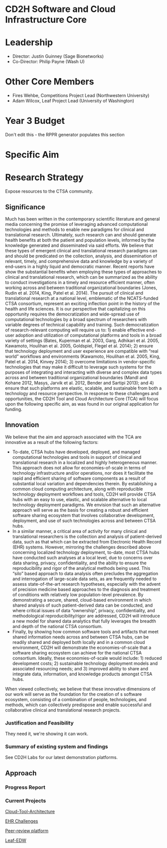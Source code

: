 # CD2H Software and Cloud Infrastructure Core

# Leadership
* Director: Justin Guinney (Sage Bionetworks)
* Co-Director: Philip Payne (Wash U)

# Other Core Members
* Fires Wehbe, Competitions Project Lead (Northwestern University)
* Adam Wilcox, Leaf Project Lead (University of Washington)

# Year 3 Budget
Don't edit this - the RPPR generator populates this section

# Specific Aim


# Research Strategy
Expose resources to the CTSA community.
## Significance
Much has been written in the contemporary scientific literature and general media concerning the promise of leveraging advanced computational technologies and methods to enable new paradigms for clinical and translational research.  Ultimately, such research can and should generate health benefits at both the patient and population levels, informed by the knowledge generated and disseminated via said efforts.  We believe that these types of emergent clinical and translational research paradigms can and should be predicated on the collection, analysis, and dissemination of relevant, timely, and comprehensive data and knowledge by a variety of end-users in a highly liquid and democratic manner.  Recent reports have show the substantial benefits when employing these types of approaches to clinical and translational research, which can be summarized as the  ability to conduct investigations in a timely and resource efficient manner, often working across and between traditional organizational boundaries (Jones, Rudin et al. 2014, King, Patel et al. 2014).  The pursuit of clinical and translational research at a national level, emblematic of the NCATS-funded CTSA consortium, represent an exciting inflection point in the history of the health and life sciences.  It is our perspective that capitalizing on this opportunity requires the democratization and wide-spread use of computational technologies by a broad spectrum of researchers with variable degrees of technical capability and training. Such democratization of research-relevant computing will require us to: 1) enable effective end-user adoption and utilization of computational platforms and tools in  a broad variety of settings (Bates, Kuperman et al. 2003, Garg, Adhikari et al. 2005, Kawamoto, Houlihan et al. 2005, Goldspiel, Flegel et al. 2014); 2) ensure that technology deployment and user experience are compatible with “real world” workflows and environments (Kawamoto, Houlihan et al. 2005, King, Patel et al. 2014, Kinvey 2014); 3) overcome limitations in vendor-specific technologies that may make it difficult to leverage such systems for the purposes of integrating and interacting with diverse and complex data types across and between traditional organizational boundaries (Mandl and Kohane 2012, Masys, Jarvik et al. 2012, Bender and Sartipi 2013); and 4) ensure that such platforms are elastic, scalable, and sustainable from both a technology and resource perspective.  In response to these challenges and opportunities, the CD2H Tool and Cloud Architecture Core (TCA) will focus upon the following specific aim, as was found in our original application for funding.

## Innovation
We believe that the aim and approach associated with the TCA are innovative as a result of the following factors:
* To-date, CTSA hubs have developed, deployed, and managed computational technologies and tools in support of clinical and translational research in a localized and highly heterogeneous manner.  This approach does not allow for economies-of-scale in terms of technology infrastructure and/or operations, nor does it facilitate the rapid and efficient sharing of software components as a result of substantial local variation and dependencies therein.  By establishing a common cloud computing architecture, along with reproducible technology deployment workflows and tools, CD2H will provide CTSA hubs with an easy to use, elastic, and scalable alternative to local technology deployment paradigms.  We envision that such an alternative approach will serve as the basis for creating a robust and efficient software sharing ecosystem that involves collaborative development, deployment, and use of such technologies across and between CTSA hubs.
* In a similar manner, a critical area of activity for many clinical and translational researchers is the collection and analysis of patient-derived data, such as that which can be extracted from Electronic Health Record (EHR) systems.  However, mirroring the challenges described above concerning localized technology deployment, to-date, most CTSA hubs have conducted such analyses at a local level, due to concerns over data sharing, privacy, confidentiality, and the ability to ensure the reproducibility and rigor of the analytical methods being used.  This “silo” based approach to data analysis often precludes the aggregation and interrogation of large-scale data sets, as are frequently needed to assess state-of-the-art research hypotheses, especially with the advent of precision medicine based approaches to the diagnosis and treatment of conditions with relatively low population-level prevalence.  By demonstrating a secure, shared, cloud-based environment in which shared analysis of such patient-derived data can be conducted, and where critical issues of data “ownership”, privacy, confidentiality, and methodological reproducibility/rigor are addressed, CD2H will introduce a new model for shared data analytics that fully leverages the breadth and depth of the national CTSA consortium.
* Finally, by showing how common software tools and artifacts that meet shared information needs across and between CTSA hubs, can be readily shared and deployed both locally and in a common cloud environment, CD2H will demonstrate the economies-of-scale that a software sharing ecosystem can achieve for the national CTSA consortium.  Ideally, these economies-of-scale would include: 1) reduced development costs; 2) sustainable technology deployment models and associated resourcing needs; and 3) improved ability to share and integrate data, information, and knowledge products amongst CTSA hubs.

When viewed collectively, we believe that these innovative dimensions of our work will serve as the foundation for the creation of s software ecosystem, consisting of a combination of people, technologies, and methods, which can collectively predispose and enable successful and collaborative clinical and translational research projects.


### Justification and Feasibility
They need it, we're showing it can work.
### Summary of existing system and findings
See CD2H Labs for our latest demonstration platforms.
## Approach

### Progress Report

### Current Projects
[Cloud-Tool-Architecture](https://github.com/data2health/Cloud-Tool-Archtecture)

[EHR Challenges](https://github.com/data2health/DREAM-Challenge)

[Peer-review platform](https://github.com/data2health/competitions-project)

[Leaf-EDW](https://github.com/data2health/leaf-edw)
